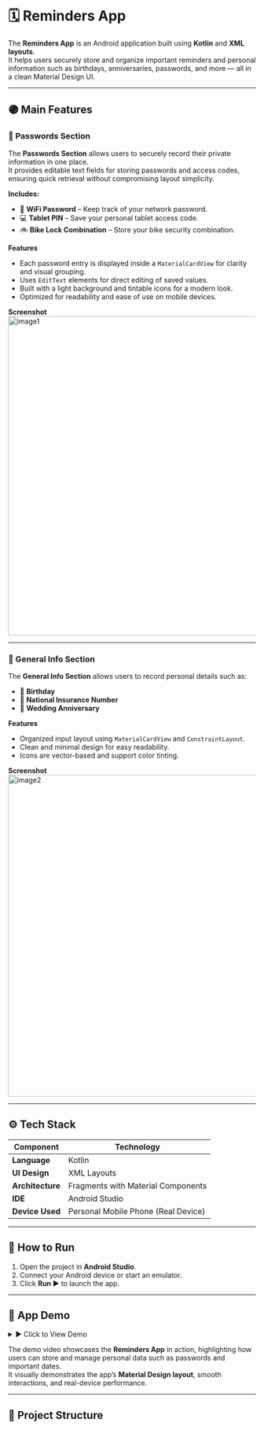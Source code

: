 # 🗓️ Reminders App  

The **Reminders App** is an Android application built using **Kotlin** and **XML layouts**.  
It helps users securely store and organize important reminders and personal information such as birthdays, anniversaries, passwords, and more — all in a clean Material Design UI.  

---

## 🟣 Main Features  

### 🔐 Passwords Section  

The **Passwords Section** allows users to securely record their private information in one place.  
It provides editable text fields for storing passwords and access codes, ensuring quick retrieval without compromising layout simplicity.  

**Includes:**  
- 📶 **WiFi Password** – Keep track of your network password.  
- 💻 **Tablet PIN** – Save your personal tablet access code.  
- 🚲 **Bike Lock Combination** – Store your bike security combination.  

**Features**  
- Each password entry is displayed inside a `MaterialCardView` for clarity and visual grouping.  
- Uses `EditText` elements for direct editing of saved values.  
- Built with a light background and tintable icons for a modern look.  
- Optimized for readability and ease of use on mobile devices.  

**Screenshot**  
<img width="781" height="649" alt="image1" src="https://github.com/user-attachments/assets/2844b0c2-a44c-4d08-9025-ebca29e0d99b" />  

---

### 🧠 General Info Section  

The **General Info Section** allows users to record personal details such as:  
- 🎂 **Birthday**  
- 🧾 **National Insurance Number**  
- 💍 **Wedding Anniversary**  

**Features**  
- Organized input layout using `MaterialCardView` and `ConstraintLayout`.  
- Clean and minimal design for easy readability.  
- Icons are vector-based and support color tinting.  

**Screenshot**  
<img width="786" height="654" alt="image2" src="https://github.com/user-attachments/assets/27de1d99-401d-4953-8f3d-495f174f7a2a" />  

---

## ⚙️ Tech Stack  
| Component | Technology |
|------------|-------------|
| **Language** | Kotlin |
| **UI Design** | XML Layouts |
| **Architecture** | Fragments with Material Components |
| **IDE** | Android Studio |
| **Device Used** | Personal Mobile Phone (Real Device) |

---

## 🚀 How to Run  

1. Open the project in **Android Studio**.  
2. Connect your Android device or start an emulator.  
3. Click **Run ▶️** to launch the app.  

---

## 🎥 App Demo  

<details>
  <summary>▶️ Click to View Demo</summary>

  https://github.com/user-attachments/assets/651099e3-3b00-45eb-b172-5e7962ea1774  
</details>

The demo video showcases the **Reminders App** in action, highlighting how users can store and manage personal data such as passwords and important dates.  
It visually demonstrates the app’s **Material Design layout**, smooth interactions, and real-device performance.  

---

## 📂 Project Structure  

